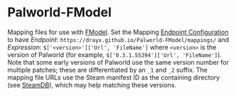 # Palworld-FModel

Mapping files for use with [FModel](https://github.com/4sval/FModel). Set the Mapping [Endpoint Configuration](https://github.com/4sval/FModel/wiki/Settings-Explanation#endpoint-configuration) to have _Endpoint_: `https://drayx.github.io/Palworld-FModel/mappings/` and _Expression_: `$['<version>']['Url', 'FileName']` where `<version>` is the version of Palworld (for example, `$['0.3.1.55394']['Url', 'FileName']`). Note that some early versions of Palworld use the same version number for multiple patches; these are differentiated by an `_1` and `_2` suffix. The mapping file URLs use the Steam manifest ID as the containing directory (see [SteamDB](https://steamdb.info/depot/1623731/manifests/)), which may help matching these versions.
